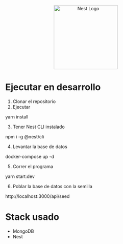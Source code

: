 <p align="center">
  <a href="http://nestjs.com/" target="blank"><img src="https://nestjs.com/img/logo-small.svg" width="200" alt="Nest Logo" /></a>
</p>

# Ejecutar en desarrollo

1. Clonar el repositorio
2. Ejecutar

yarn install

3. Tener Nest CLI instalado

npm i -g @nest/cli

4. Levantar la base de datos

docker-compose up -d

5. Correr el programa

yarn start:dev

6. Poblar la base de datos con la semilla

http://localhost:3000/api/seed

# Stack usado
* MongoDB
* Nest